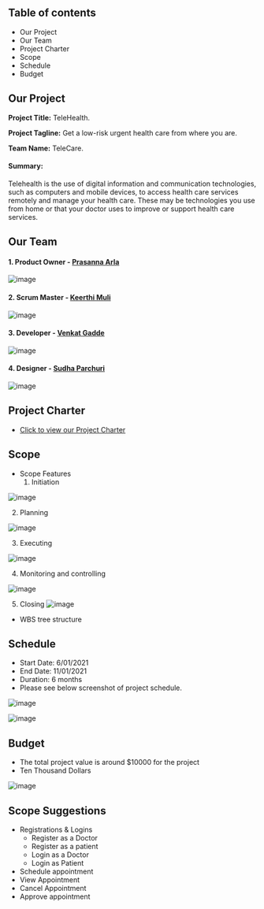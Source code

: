 ## Table of contents ##
- Our Project
- Our Team
- Project Charter
- Scope
- Schedule
- Budget


## Our Project ##
**Project Title:** TeleHealth.

**Project Tagline:** Get a low-risk urgent health care from where you are.

**Team Name:** TeleCare.

#### Summary: ####
Telehealth is the use of digital information and communication technologies, such as computers and mobile devices, to access health care services remotely and manage your health care. These may be technologies you use from home or that your doctor uses to improve or support health care services.


## Our Team ##
#### 1. Product Owner - [Prasanna Arla](https://github.com/PRASANNAARLA) ###

![image](https://user-images.githubusercontent.com/77706824/119590803-1849c380-bd9b-11eb-92b5-20b18b57aea7.png)


#### 2. Scrum Master - [Keerthi Muli](https://github.com/KeerthiMuli) ####

![image](https://user-images.githubusercontent.com/77706824/119589651-db7ccd00-bd98-11eb-9c73-8d76f13c5fb1.png)


#### 3. Developer - [Venkat Gadde](https://github.com/VenkatGadde9999/) ####


![image](https://user-images.githubusercontent.com/77706824/119590080-b8065200-bd99-11eb-96f8-fbcebf37dcc3.png)

#### 4. Designer - [Sudha Parchuri](https://github.com/SudhaP10/) ####


![image](https://user-images.githubusercontent.com/84041794/119570377-a4e18b00-bd75-11eb-9fb6-dce8bf2a22d1.png)

## Project Charter ##
* [Click to view our Project Charter](Markdown/Charter.md)


## Scope ##

- Scope Features
  1. Initiation

![image](https://user-images.githubusercontent.com/77841883/119717821-cc4b5d00-be34-11eb-9011-20d5b3091fa5.png)

  2. Planning

![image](https://user-images.githubusercontent.com/77841883/119717894-e4bb7780-be34-11eb-84de-a65e67a54253.png)

  3. Executing

![image](https://user-images.githubusercontent.com/77841883/119718159-38c65c00-be35-11eb-8905-fa2d5588e472.png)

  4. Monitoring and controlling

![image](https://user-images.githubusercontent.com/77841883/119718226-4ed41c80-be35-11eb-91a5-345787b523fc.png)

  5. Closing
  ![image](https://user-images.githubusercontent.com/77841883/119718310-64494680-be35-11eb-839b-73a0c42a7871.png)

- WBS tree structure


## Schedule ##
- Start Date: 6/01/2021
- End Date: 11/01/2021
- Duration: 6 months
- Please see below screenshot of project schedule.

![image](https://user-images.githubusercontent.com/84041794/119722640-2ac30c00-be32-11eb-9e34-4d3bf97cb47f.png)

![image](https://user-images.githubusercontent.com/84041794/119722662-31ea1a00-be32-11eb-9ded-8fce248c679c.png)


## Budget ##

- The total project value is around $10000 for the project
- Ten Thousand Dollars

![image](https://user-images.githubusercontent.com/77706824/119719319-43c9be00-be2e-11eb-8234-ddb06750ebab.png)


## Scope Suggestions ##
  - Registrations & Logins
    - Register as a Doctor
    - Register as a patient
    - Login as a Doctor
    - Login as Patient
  - Schedule appointment
  - View Appointment
  - Cancel Appointment
  - Approve appointment
